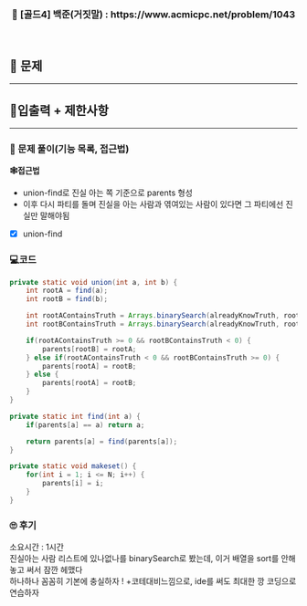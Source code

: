 <h3 align="center"> 
    📢  [골드4] 백준(거짓말) : https://www.acmicpc.net/problem/1043
</h3>

<br>

## 🚀 문제


---

## 🚦입출력 + 제한사항


---

### 📜 문제 풀이(기능 목록, 접근법)
**🕸접근법**
- union-find로 진실 아는 쪽 기준으로 parents 형성
- 이후 다시 파티를 돌며 진실을 아는 사람과 엮여있는 사람이 있다면 그 파티에선 진실만 말해야됨

- [x] union-find

### 💻코드

```java
private static void union(int a, int b) {
	int rootA = find(a);
	int rootB = find(b);

	int rootAContainsTruth = Arrays.binarySearch(alreadyKnowTruth, rootA);
	int rootBContainsTruth = Arrays.binarySearch(alreadyKnowTruth, rootB);

	if(rootAContainsTruth >= 0 && rootBContainsTruth < 0) {
		parents[rootB] = rootA;
	} else if(rootAContainsTruth < 0 && rootBContainsTruth >= 0) {
		parents[rootA] = rootB;
	} else {
		parents[rootA] = rootB;
	}
}

private static int find(int a) {
	if(parents[a] == a) return a;

	return parents[a] = find(parents[a]);
}

private static void makeset() {
	for(int i = 1; i <= N; i++) {
		parents[i] = i;
	}
}
```

### 🙄 후기
소요시간 : 1시간  <br>
진실아는 사람 리스트에 있나없나를 binarySearch로 봤는데, 이거 배열을 sort를 안해놓고 써서 잠깐 헤맸다 <br>
하나하나 꼼꼼히 기본에 충실하자 ! +코테대비느낌으로, ide를 써도 최대한 깡 코딩으로 연습하자